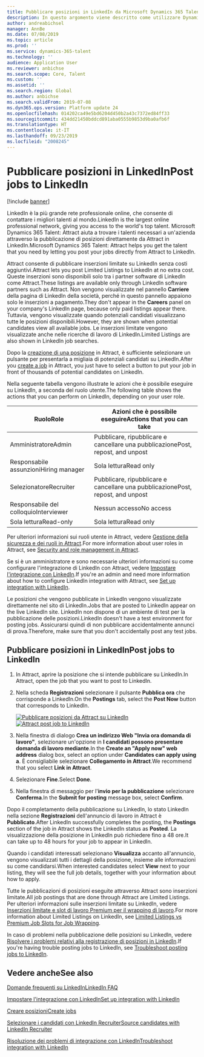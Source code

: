 ```yaml
---
title: Pubblicare posizioni in LinkedIn da Microsoft Dynamics 365 Talent - Attract
description: In questo argomento viene descritto come utilizzare Dynamics 365 Talent - Attract per pubblicare posizioni su LinkedIn
author: andreabichsel
manager: AnnBe
ms.date: 07/08/2019
ms.topic: article
ms.prod: ''
ms.service: dynamics-365-talent
ms.technology: ''
audience: Application User
ms.reviewer: anbichse
ms.search.scope: Core, Talent
ms.custom: ''
ms.assetid: ''
ms.search.region: Global
ms.author: anbichse
ms.search.validFrom: 2019-07-08
ms.dyn365.ops.version: Platform update 24
ms.openlocfilehash: 014202ca49e5bd6204d450b2a43c7372ed84ff33
ms.sourcegitcommit: 434dd21450bddcd891aba0555b9853d9ba0afb6f
ms.translationtype: HT
ms.contentlocale: it-IT
ms.lasthandoff: 09/23/2019
ms.locfileid: "2008245"
---
```

# <a name="post-jobs-to-linkedin"></a><span data-ttu-id="4292a-103">Pubblicare posizioni in LinkedIn</span><span class="sxs-lookup"><span data-stu-id="4292a-103">Post jobs to LinkedIn</span></span>

[!include [banner](../includes/banner.md)]

<span data-ttu-id="4292a-104">LinkedIn è la più grande rete professionale online, che consente di contattare i migliori talenti al mondo.</span><span class="sxs-lookup"><span data-stu-id="4292a-104">LinkedIn is the largest online professional network, giving you access to the world's top talent.</span></span> <span data-ttu-id="4292a-105">Microsoft Dynamics 365 Talent: Attract aiuta a trovare i talenti necessari a un'azienda attraverso la pubblicazione di posizioni direttamente da Attract in LinkedIn.</span><span class="sxs-lookup"><span data-stu-id="4292a-105">Microsoft Dynamics 365 Talent: Attract helps you get the talent that you need by letting you post your jobs directly from Attract to LinkedIn.</span></span>

<span data-ttu-id="4292a-106">Attract consente di pubblicare inserzioni limitate su LinkedIn senza costi aggiuntivi.</span><span class="sxs-lookup"><span data-stu-id="4292a-106">Attract lets you post Limited Listings to LinkedIn at no extra cost.</span></span> <span data-ttu-id="4292a-107">Queste inserzioni sono disponibili solo tra i partner software di LinkedIn come Attract.</span><span class="sxs-lookup"><span data-stu-id="4292a-107">These listings are available only through LinkedIn software partners such as Attract.</span></span> <span data-ttu-id="4292a-108">Non vengono visualizzate nel pannello **Carriere** della pagina di LinkedIn della società, perché in questo pannello appaiono solo le inserzioni a pagamento.</span><span class="sxs-lookup"><span data-stu-id="4292a-108">They don't appear in the **Careers** panel on your company's LinkedIn page, because only paid listings appear there.</span></span> <span data-ttu-id="4292a-109">Tuttavia, vengono visualizzate quando potenziali candidati visualizzano tutte le posizioni disponibili.</span><span class="sxs-lookup"><span data-stu-id="4292a-109">However, they are shown when potential candidates view all available jobs.</span></span> <span data-ttu-id="4292a-110">Le inserzioni limitate vengono visualizzate anche nelle ricerche di lavoro di LinkedIn.</span><span class="sxs-lookup"><span data-stu-id="4292a-110">Limited Listings are also shown in LinkedIn job searches.</span></span>

<span data-ttu-id="4292a-111">Dopo la [creazione di una posizione](./creating-jobs-attract.md) in Attract, è sufficiente selezionare un pulsante per presentarla a migliaia di potenziali candidati su LinkedIn.</span><span class="sxs-lookup"><span data-stu-id="4292a-111">After you [create a job](./creating-jobs-attract.md) in Attract, you just have to select a button to put your job in front of thousands of potential candidates on LinkedIn.</span></span>

<span data-ttu-id="4292a-112">Nella seguente tabella vengono illustrate le azioni che è possibile eseguire su LinkedIn, a seconda del ruolo utente.</span><span class="sxs-lookup"><span data-stu-id="4292a-112">The following table shows the actions that you can perform on LinkedIn, depending on your user role.</span></span>

| <span data-ttu-id="4292a-113">Ruolo</span><span class="sxs-lookup"><span data-stu-id="4292a-113">Role</span></span> | <span data-ttu-id="4292a-114">Azioni che è possibile eseguire</span><span class="sxs-lookup"><span data-stu-id="4292a-114">Actions that you can take</span></span> |
|---|---|
| <span data-ttu-id="4292a-115">Amministratore</span><span class="sxs-lookup"><span data-stu-id="4292a-115">Admin</span></span> | <span data-ttu-id="4292a-116">Pubblicare, ripubblicare e cancellare una pubblicazione</span><span class="sxs-lookup"><span data-stu-id="4292a-116">Post, repost, and unpost</span></span> |
| <span data-ttu-id="4292a-117">Responsabile assunzioni</span><span class="sxs-lookup"><span data-stu-id="4292a-117">Hiring manager</span></span> | <span data-ttu-id="4292a-118">Sola lettura</span><span class="sxs-lookup"><span data-stu-id="4292a-118">Read only</span></span> |
| <span data-ttu-id="4292a-119">Selezionatore</span><span class="sxs-lookup"><span data-stu-id="4292a-119">Recruiter</span></span> | <span data-ttu-id="4292a-120">Pubblicare, ripubblicare e cancellare una pubblicazione</span><span class="sxs-lookup"><span data-stu-id="4292a-120">Post, repost, and unpost</span></span> |
| <span data-ttu-id="4292a-121">Responsabile del colloquio</span><span class="sxs-lookup"><span data-stu-id="4292a-121">Interviewer</span></span> | <span data-ttu-id="4292a-122">Nessun accesso</span><span class="sxs-lookup"><span data-stu-id="4292a-122">No access</span></span> |
| <span data-ttu-id="4292a-123">Sola lettura</span><span class="sxs-lookup"><span data-stu-id="4292a-123">Read-only</span></span> | <span data-ttu-id="4292a-124">Sola lettura</span><span class="sxs-lookup"><span data-stu-id="4292a-124">Read only</span></span> |

<span data-ttu-id="4292a-125">Per ulteriori informazioni sui ruoli utente in Attract, vedere [Gestione della sicurezza e dei ruoli in Attract](./security-attract.md).</span><span class="sxs-lookup"><span data-stu-id="4292a-125">For more information about user roles in Attract, see [Security and role management in Attract](./security-attract.md).</span></span>

<span data-ttu-id="4292a-126">Se si è un amministratore e sono necessarie ulteriori informazioni su come configurare l'integrazione di LinkedIn con Attract, vedere [Impostare l'integrazione con LinkedIn](./attract-admin-linkedin.md).</span><span class="sxs-lookup"><span data-stu-id="4292a-126">If you're an admin and need more information about how to configure LinkedIn integration with Attract, see [Set up integration with LinkedIn](./attract-admin-linkedin.md).</span></span>

<span data-ttu-id="4292a-127">Le posizioni che vengono pubblicate in LinkedIn vengono visualizzate direttamente nel sito di LinkedIn.</span><span class="sxs-lookup"><span data-stu-id="4292a-127">Jobs that are posted to LinkedIn appear on the live LinkedIn site.</span></span> <span data-ttu-id="4292a-128">LinkedIn non dispone di un ambiente di test per la pubblicazione delle posizioni.</span><span class="sxs-lookup"><span data-stu-id="4292a-128">LinkedIn doesn't have a test environment for posting jobs.</span></span> <span data-ttu-id="4292a-129">Assicurarsi quindi di non pubblicare accidentalmente annunci di prova.</span><span class="sxs-lookup"><span data-stu-id="4292a-129">Therefore, make sure that you don't accidentally post any test jobs.</span></span>

## <a name="post-jobs-to-linkedin"></a><span data-ttu-id="4292a-130">Pubblicare posizioni in LinkedIn</span><span class="sxs-lookup"><span data-stu-id="4292a-130">Post jobs to LinkedIn</span></span>

1. <span data-ttu-id="4292a-131">In Attract, aprire la posizione che si intende pubblicare su LinkedIn.</span><span class="sxs-lookup"><span data-stu-id="4292a-131">In Attract, open the job that you want to post to LinkedIn.</span></span>
2. <span data-ttu-id="4292a-132">Nella scheda **Registrazioni** selezionare il pulsante **Pubblica ora** che corrisponde a LinkedIn.</span><span class="sxs-lookup"><span data-stu-id="4292a-132">On the **Postings** tab, select the **Post Now** button that corresponds to LinkedIn.</span></span>

    <span data-ttu-id="4292a-133">[![Pubblicare posizioni da Attract su LinkedIn](./media/attract-post-job-to-linkedin.png)](./media/attract-post-job-to-linkedin.png)</span><span class="sxs-lookup"><span data-stu-id="4292a-133">[![Attract post job to LinkedIn](./media/attract-post-job-to-linkedin.png)](./media/attract-post-job-to-linkedin.png)</span></span>

3. <span data-ttu-id="4292a-134">Nella finestra di dialogo **Crea un indirizzo Web "Invia ora domanda di lavoro"**, selezionare un'opzione in **I candidati possono presentare domanda di lavoro mediante**.</span><span class="sxs-lookup"><span data-stu-id="4292a-134">In the **Create an "Apply now" web address** dialog box, select an option under **Candidates can apply using a**.</span></span> <span data-ttu-id="4292a-135">È consigliabile selezionare **Collegamento in Attract**.</span><span class="sxs-lookup"><span data-stu-id="4292a-135">We recommend that you select **Link in Attract**.</span></span>
4. <span data-ttu-id="4292a-136">Selezionare **Fine**.</span><span class="sxs-lookup"><span data-stu-id="4292a-136">Select **Done**.</span></span>
5. <span data-ttu-id="4292a-137">Nella finestra di messaggio per l'**invio per la pubblicazione** selezionare **Conferma**.</span><span class="sxs-lookup"><span data-stu-id="4292a-137">In the **Submit for posting** message box, select **Confirm**.</span></span>

<span data-ttu-id="4292a-138">Dopo il completamento della pubblicazione su LinkedIn, lo stato LinkedIn nella sezione **Registrazioni** dell'annuncio di lavoro in Attract è **Pubblicato**.</span><span class="sxs-lookup"><span data-stu-id="4292a-138">After LinkedIn successfully completes the posting, the **Postings** section of the job in Attract shows the LinkedIn status as **Posted**.</span></span> <span data-ttu-id="4292a-139">La visualizzazione della posizione in LinkedIn può richiedere fino a 48 ore.</span><span class="sxs-lookup"><span data-stu-id="4292a-139">It can take up to 48 hours for your job to appear in LinkedIn.</span></span>

<span data-ttu-id="4292a-140">Quando i candidati interessati selezionano **Visualizza** accanto all'annuncio, vengono visualizzati tutti i dettagli della posizione, insieme alle informazioni su come candidarsi.</span><span class="sxs-lookup"><span data-stu-id="4292a-140">When interested candidates select **View** next to your listing, they will see the full job details, together with your information about how to apply.</span></span>

<span data-ttu-id="4292a-141">Tutte le pubblicazioni di posizioni eseguite attraverso Attract sono inserzioni limitate.</span><span class="sxs-lookup"><span data-stu-id="4292a-141">All job postings that are done through Attract are Limited Listings.</span></span> <span data-ttu-id="4292a-142">Per ulteriori informazioni sulle inserzioni limitate su LinkedIn, vedere [Inserzioni limitate e slot di lavoro Premium per il wrapping di lavoro](https://www.linkedin.com/help/recruiter/answer/79049).</span><span class="sxs-lookup"><span data-stu-id="4292a-142">For more information about Limited Listings on LinkedIn, see [Limited Listings vs Premium Job Slots for Job Wrapping](https://www.linkedin.com/help/recruiter/answer/79049).</span></span>

<span data-ttu-id="4292a-143">In caso di problemi nella pubblicazione delle posizioni su LinkedIn, vedere [Risolvere i problemi relativi alla registrazione di posizioni in LinkedIn](./attract-troubleshoot-linkedin.md).</span><span class="sxs-lookup"><span data-stu-id="4292a-143">If you're having trouble posting jobs to LinkedIn, see [Troubleshoot posting jobs to LinkedIn](./attract-troubleshoot-linkedin.md).</span></span>

## <a name="see-also"></a><span data-ttu-id="4292a-144">Vedere anche</span><span class="sxs-lookup"><span data-stu-id="4292a-144">See also</span></span>

[<span data-ttu-id="4292a-145">Domande frequenti su LinkedIn</span><span class="sxs-lookup"><span data-stu-id="4292a-145">LinkedIn FAQ</span></span>](./attract-linkedin-faq.md)

[<span data-ttu-id="4292a-146">Impostare l'integrazione con LinkedIn</span><span class="sxs-lookup"><span data-stu-id="4292a-146">Set up integration with LinkedIn</span></span>](./attract-admin-linkedin.md)

[<span data-ttu-id="4292a-147">Creare posizioni</span><span class="sxs-lookup"><span data-stu-id="4292a-147">Create jobs</span></span>](./creating-jobs-attract.md)

[<span data-ttu-id="4292a-148">Selezionare i candidati con LinkedIn Recruiter</span><span class="sxs-lookup"><span data-stu-id="4292a-148">Source candidates with LinkedIn Recruiter</span></span>](./attract-linkedin-recruiter.md)

[<span data-ttu-id="4292a-149">Risoluzione dei problemi di integrazione con LinkedIn</span><span class="sxs-lookup"><span data-stu-id="4292a-149">Troubleshoot integration with LinkedIn</span></span>](./attract-troubleshoot-linkedin.md)

